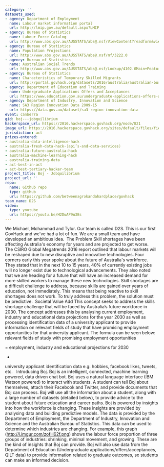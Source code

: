 ```yaml
---
category: ''
datasets_used:
- agency: Department of Employment
  name: Labour market information portal
  url: http://lmip.gov.au/default.aspx?LMIP
- agency: Bureau of Statistics
  name: Labour Force Catalog
  url: http://www.abs.gov.au/AUSSTATS/abs@.nsf/ViewContent?readform&view=ProductsbyCatalogue&Action=Expand&Num=7.2
- agency: Bureau of Statistics
  name: Population Projections
  url: http://www.abs.gov.au/AUSSTATS/abs@.nsf/mf/3222.0
- agency: Bureau of Statistics
  name: Australian Social Trends
  url: http://www.abs.gov.au/AUSSTATS/abs@.nsf/Lookup/4102.0Main+Features60Jun+2010
- agency: Bureau of Statistics
  name: Characteristics of Temporary Skilled Migrants
  url: http://portal.govhack.org/datasets/2016/australia/australian-bureau-of-statistics/characteristics-of-temporary-skilled-migrants.html
- agency: Department of Education and Training
  name: Undergraduate Applications Offers and Acceptances
  url: https://www.education.gov.au/undergraduate-applications-offers-and-acceptances-publications
- agency: Department of Industry, Innovation and Science
  name: SA3 Region Innovation Data 2009-15
  url: https://data.gov.au/dataset/sa3-region-innovation-data
event: canberra
gid: boj---jobquilibrium
hackerspace_url: https://2016.hackerspace.govhack.org/node/821
image_url: https://2016.hackerspace.govhack.org/sites/default/files/field/image/logo_flat.png
jurisdiction: act
prizes-entered:
- australia-data-intelligence-hack
- australia-fresh-data-hack-(api’s-and-data-services)
- australia-future-australia-hack
- australia-machine-learning-hack
- australia-training-data
- act-best-in-act
- act-best-tertiary-hacker-team
project_title: Boj - Jobquilibrium
project_url: ''
repo:
  name: Github repo
  type: github
  url: https://github.com/betweenagrokandahardplace/govhack
team_name: D2S
video:
  type: youtube
  url: https://youtu.be/H2DuAP9u3Bs
---
```


We Michael, Mohammad and Tylor. Our team is called D2S.
This is our first GovHack and we've had a lot of fun. We are a small team and have developed an ambitious idea. 
The Problem
Skill shortages have been affecting Australia's economy for years and are projected to get worse. The CSIRO Global Megatrends 2016 report outlined that labour markets will be reshaped due to new disruptive and innovative technologies. Four corners early this year spoke about the future of Australia's workforce. They stated that in the next 10 to 15 years, 40% of currently existing jobs will no longer exist due to technological advancements. They also noted that we are heading for a future that will have an increased demand for more skilled workers to manage these new technologies. Skill shortages are a difficult challenge to address, because skills are gained over years of education, not immediately. This means that being reactive to skill shortages does not work. To truly address this problem, the solution must be predictive. 
Societal Value Add
This concept seeks to address the skills shortage challenge that will be faced by Australia’s future workforce in 2030. The concept addresses this by analysing current employment, industry and educational data projections for the year 2030 as well as processing identification data of a university applicant to provide information on relevant fields of study that have promising employment opportunities for that university applicant. The formula can be seen below:
relevant fields of study with promising employment opportunities

=
employment, industry and educational projections for 2030

+
university applicant identification data e.g. hobbies, facebook likes, tweets, etc.
 
Introducing Boj.
Boj is an intelligent, connected, machine learning powered, data driven chat bot. Boj uses a natural language interface (IBM Watson powered) to interact with students. A student can tell Boj about themselves, attach their Facebook and Twitter, and provide documents that Boj can process. Boj will use all the information about a student, along with a large number of datasets (detailed below), to provide advice to the student about future education and career paths.
Boj is powered by insights into how the workforce is changing. These insights are provided by analysing data and building predictive models. The data is provided by the Department of Employment, the Department of Industry, Innovation and Science and the Australian Bureau of Statistics. This data can be used to determine which industries are changing. For example, this graph (http://i.imgur.com/zofH62f.png) shows the labour force proportion of three groups of industries: shrinking, minimal movement, and growing. These are the kind of insights that Boj can provide.
Boj will also use data from the Department of Education (Undergraduate applications/offers/acceptances, QILT data) to provide information related to graduate outcomes, so students can make an informed decision.